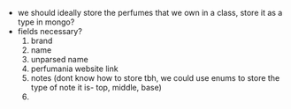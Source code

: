 - we should ideally store the perfumes that we own in a class, store it as a type in mongo?
- fields necessary?
    1. brand
    2. name
    3. unparsed name
    4. perfumania website link
    5. notes (dont know how to store tbh, we could use enums to store the type of note it is- top, middle, base)
    6. 